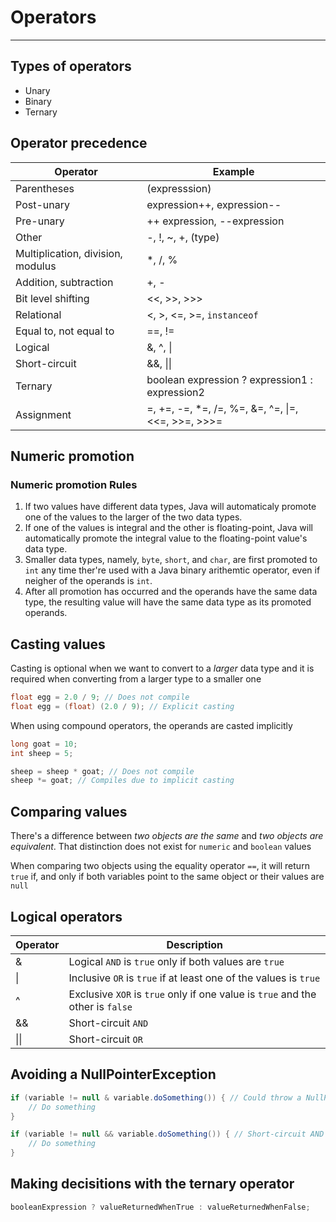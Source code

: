 # Operators

---

## Types of operators

* Unary
* Binary
* Ternary

## Operator precedence

| Operator                          | Example                                            |
|-----------------------------------|----------------------------------------------------|
| Parentheses                       | (expresssion)                                      |
| Post-unary                        | expression++, expression--                         |
| Pre-unary                         | ++ expression, --expression                        |
| Other                             | -, !, ~, +, (type)                                 |
| Multiplication, division, modulus | *, /, %                                            |
| Addition, subtraction             | +, -                                               |
| Bit level shifting                | <<, >>, >>>                                        |
| Relational                        | <, >, <=, >=, `instanceof`                         |
| Equal to, not equal to            | ==, !=                                             |
| Logical                           | &, ^, \|                                           |
| Short-circuit                     | &&, \|\|                                           |
| Ternary                           | boolean expression ? expression1 : expression2     |
| Assignment                        | =, +=, -=, *=, /=, %=, &=, ^=, \|=, <<=, >>=, >>>= |

## Numeric promotion

### Numeric promotion Rules

1. If two values have different data types, Java will automaticaly promote one of the values to the larger of the two data types.
2. If one of the values is integral and the other is floating-point, Java will automatically promote the integral value to the floating-point value's data type.
3. Smaller data types, namely, `byte`, `short`, and `char`, are first promoted to `int` any time ther're used with a Java binary arithemtic operator, even if neigher of the operands is `int`.
4. After all promotion has occurred and the operands have the same data type, the resulting value will have the same data type as its promoted operands.

## Casting values

Casting is optional when we want to convert to a *larger* data type and it is required when converting from a larger type to a smaller one

```java
float egg = 2.0 / 9; // Does not compile
float egg = (float) (2.0 / 9); // Explicit casting
```

When using compound operators, the operands are casted implicitly

```java
long goat = 10;
int sheep = 5;

sheep = sheep * goat; // Does not compile
sheep *= goat; // Compiles due to implicit casting
```

## Comparing values

There's a difference between *two objects are the same* and *two objects are equivalent*. That distinction does not exist for `numeric` and `boolean` values

When comparing two objects using the equality operator `==`, it will return `true` if, and only if both variables point to the same object or their values are `null`

## Logical operators

| Operator | Description                                                                    |
|----------|--------------------------------------------------------------------------------|
| &        | Logical `AND` is `true` only if both values are `true`                         |
| \|       | Inclusive `OR` is `true` if at least one of the values is `true`               |
| ^        | Exclusive `XOR` is `true` only if one value is `true` and the other is `false` |
| &&       | Short-circuit `AND`                                                            |
| \|\|     | Short-circuit `OR`                                                             |

## Avoiding a NullPointerException

```java
if (variable != null & variable.doSomething()) { // Could throw a NullPointerException
    // Do something
}

if (variable != null && variable.doSomething()) { // Short-circuit AND
    // Do something
}
```

## Making decisitions with the ternary operator

```java
booleanExpression ? valueReturnedWhenTrue : valueReturnedWhenFalse;
```
